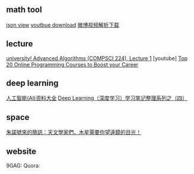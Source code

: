 
## math tool

[json view](http://www.jsoneditoronline.org/)
[youtbue download](https://www.onlinevideoconverter.com/video-converter)
[微博视频解析下载](http://www.weibovideo.com/)

## lecture

[university! Advanced Algorithms (COMPSCI 224), Lecture 1](https://youtu.be/0JUN9aDxVmI)
[youtube]
[Top 20 Online Programming Courses to Boost your Career](https://www.javacodegeeks.com/2016/01/top-20-online-programming-courses-to-boost-your-career.html)

## deep learning

[人工智能(AI)资料大全](http://www.techug.com/post/awesome-artificial-intelligence.html)
[Deep Learning（深度学习）学习笔记整理系列之（四）](http://blog.csdn.net/zouxy09/article/details/8775524)

## space

[朱諾號來的簡訊：天文學家們，木星需要你望遠鏡的目光！](http://pansci.asia/archives/110138)

## website
9GAG:
Quora:
